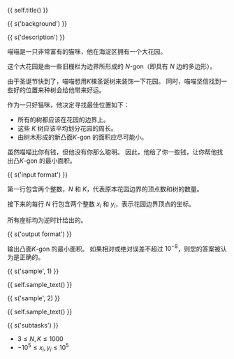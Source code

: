{{ self.title() }}

{{ s('background') }}

{{ s('description') }}

喵喵是一只非常富有的猫咪，他在海淀区拥有一个大花园。

这个大花园是由一些旧栅栏为边界所形成的 $N$-gon（即具有 $N$ 边的多边形）。

由于圣诞节快到了，喵喵想用$K$棵圣诞树来装饰一下花园。
同时，喵喵坚信找到一些好的位置来种树会给他带来好运。

作为一只好猫咪，他决定寻找最佳位置如下：

- 所有的树都应该在花园的边界上。
- 这些 $K$ 树应该平均划分花园的周长。
- 由树木形成的新凸面$K$-gon 的面积应尽可能小。

虽然喵喵比你有钱，但他没有你那么聪明。
因此，他给了你一些钱，让你帮他找出凸$K$-gon 的最小面积。

{{ s('input format') }}

第一行包含两个整数，$N$ 和 $K$，代表原本花园边界的顶点数和树的数量。

接下来的每行 $N$ 行包含两个整数 $x_i$ 和 $y_i$，表示花园边界顶点的坐标。

所有座标均为逆时针给出的。

{{ s('output format') }}

输出凸面$K$-gon 的最小面积。
如果相对或绝对误差不超过 $10^{-8}$，则您的答案被认为是正确的。

{{ s('sample', 1) }}

{{ self.sample_text() }}

{{ s('sample', 2) }}

{{ self.sample_text() }}


{{ s('subtasks') }}
- $3 \le N, K \le 1000$
- $-10^5 \le x_i, y_i \le 10^5$
